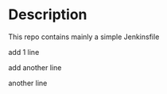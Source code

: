 # Description

This repo contains mainly a simple Jenkinsfile

add 1 line

add another line

another line
